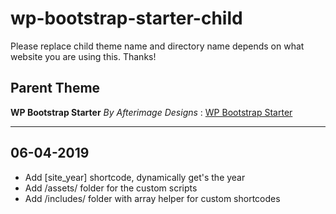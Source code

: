 # wp-bootstrap-starter-child

Please replace child theme name and directory name depends on what website you are using this. Thanks!

## Parent Theme 
**WP Bootstrap Starter** _By Afterimage Designs_ : [WP Bootstrap Starter](https://wordpress.org/themes/wp-bootstrap-starter/)

----------
06-04-2019
----------

- Add [site_year] shortcode, dynamically get's the year
- Add /assets/ folder for the custom scripts
- Add /includes/ folder with array helper for custom shortcodes
